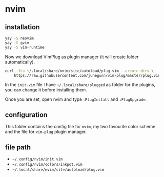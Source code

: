# nvim

## installation

```bash
yay -S neovim
yay -S gvim
yay -S vim-runtime
```

Now we download VimPlug as plugin manager (it will create folder automatically).

```bash
curl -fLo ~/.local/share/nvim/site/autoload/plug.vim --create-dirs \
    https://raw.githubusercontent.com/junegunn/vim-plug/master/plug.vim
```

In the `init.vim` file I have `~/.local/share/plugged` as folder for the
plugins, you can change it before installing them.

Once you are set, open nvim and type `:PlugInstall` and `:PlugUpgrade`.

## configuration

This folder contains the config file for `nvim`, my two favourite color scheme
and the file for `vim-plug` plugin manager.

## file path

- `~/.config/nvim/init.vim`
- `~/.config/nvim/colors/inkpot.vim`
- `~/.local/share/nvim/site/autoload/plug.vim`
